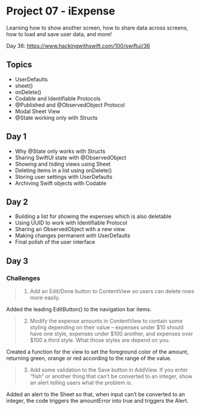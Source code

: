 # Project 07 - iExpense

Learning how to show another screen, how to share data across screens, how to load and save user data, and more!

Day 36: https://www.hackingwithswift.com/100/swiftui/36

## Topics

- UserDefaults
- sheet()
- onDelete()
- Codable and Identifiable Protocols
- @Published and @ObservedObject Protocol
- Modal Sheet View
- @State working only with Structs

## Day 1

- Why @State only works with Structs
- Sharing SwiftUI state with @ObservedObject
- Showing and hiding views using Sheet
- Deleting items in a list using onDelete()
- Storing user settings with UserDefaults
- Archiving Swift objects with Codable

## Day 2

- Building a list for showing the expenses which is also deletable
- Using UUID to work with Identifiable Protocol 
- Sharing an ObservedObject with a new view
- Making changes permanent with UserDefaults
- Final polish of the user interface

## Day 3

### Challenges

>1. Add an Edit/Done button to ContentView so users can delete rows more easily.

Added the leading EditButton() to the navigation bar items.

>2. Modify the expense amounts in ContentView to contain some styling depending on their value – expenses under $10 should have one style, expenses under $100 another, and expenses over $100 a third style. What those styles are depend on you.

Created a function for the view to set the foreground color of the amount, returning green, orange or red according to the range of the value.

>3. Add some validation to the Save button in AddView. If you enter “fish” or another thing that can’t be converted to an integer, show an alert telling users what the problem is.

Added an alert to the Sheet so that, when input can’t be converted to an integer, the code triggers the amountError into true and triggers the Alert.
